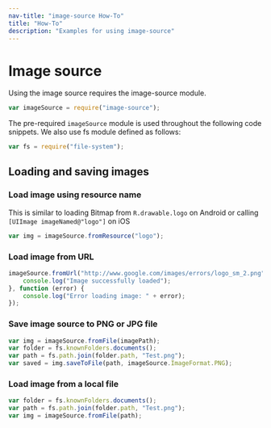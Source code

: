 ```yaml
---
nav-title: "image-source How-To"
title: "How-To"
description: "Examples for using image-source"
---
```

# Image source
Using the image source requires the image-source module.
``` JavaScript
var imageSource = require("image-source");
```
The pre-required `imageSource` module is used throughout the following code snippets.
We also use fs module defined as follows:
``` JavaScript
var fs = require("file-system");
```
## Loading and saving images
### Load image using resource name
This is similar to loading Bitmap from `R.drawable.logo` on Android or calling `[UIImage imageNamed@"logo"]` on iOS
``` JavaScript
var img = imageSource.fromResource("logo");
```
### Load image from URL
``` JavaScript
imageSource.fromUrl("http://www.google.com/images/errors/logo_sm_2.png").then(function (res) {
    console.log("Image successfully loaded");
}, function (error) {
    console.log("Error loading image: " + error);
});
```
### Save image source to PNG or JPG file
``` JavaScript
var img = imageSource.fromFile(imagePath);
var folder = fs.knownFolders.documents();
var path = fs.path.join(folder.path, "Test.png");
var saved = img.saveToFile(path, imageSource.ImageFormat.PNG);
```
### Load image from a local file
``` JavaScript
var folder = fs.knownFolders.documents();
var path = fs.path.join(folder.path, "Test.png");
var img = imageSource.fromFile(path);
```
